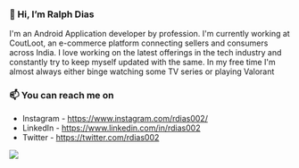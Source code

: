 ### 👋 Hi, I’m Ralph Dias
I'm an Android Application developer by profession. I'm currently working at CoutLoot, an e-commerce platform connecting sellers and consumers across India. I love working on the latest offerings in the tech industry and constantly try to keep myself updated with the same. In my free time I'm almost always either binge watching some TV series or playing Valorant



### 📫 You can reach me on 
- Instagram - https://www.instagram.com/rdias002/
- LinkedIn - https://www.linkedin.com/in/rdias002
- Twitter - https://twitter.com/rdias002


![](https://hit.yhype.me/github/profile?user_id=23294845)


<!---
rdias002/rdias002 is a ✨ special ✨ repository because its `README.md` (this file) appears on your GitHub profile.
You can click the Preview link to take a look at your changes.
--->

